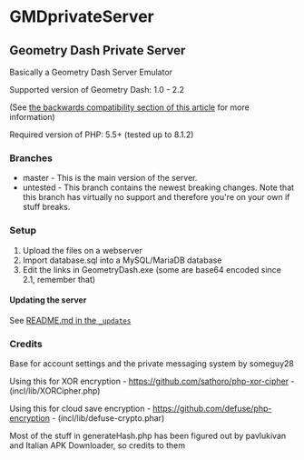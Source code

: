 # GMDprivateServer
## Geometry Dash Private Server
Basically a Geometry Dash Server Emulator

Supported version of Geometry Dash: 1.0 - 2.2

(See [the backwards compatibility section of this article](https://github.com/Cvolton/GMDprivateServer/wiki/Deliberate-differences-from-real-GD) for more information)

Required version of PHP: 5.5+ (tested up to 8.1.2)

### Branches
- master - This is the main version of the server.
- untested - This branch contains the newest breaking changes. Note that this branch has virtually no support and therefore you're on your own if stuff breaks.

### Setup
1) Upload the files on a webserver
2) Import database.sql into a MySQL/MariaDB database
3) Edit the links in GeometryDash.exe (some are base64 encoded since 2.1, remember that)

#### Updating the server
See [README.md in the `_updates`](_updates/README.md)

### Credits
Base for account settings and the private messaging system by someguy28

Using this for XOR encryption - https://github.com/sathoro/php-xor-cipher - (incl/lib/XORCipher.php)

Using this for cloud save encryption - https://github.com/defuse/php-encryption - (incl/lib/defuse-crypto.phar)

Most of the stuff in generateHash.php has been figured out by pavlukivan and Italian APK Downloader, so credits to them
